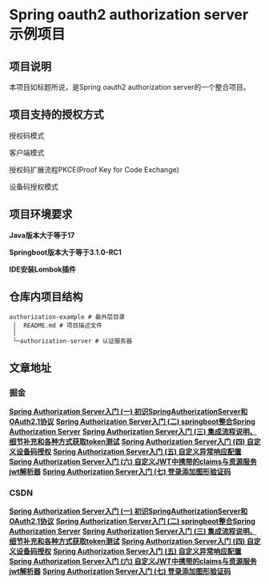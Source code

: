 # Spring oauth2 authorization server示例项目

## 项目说明

本项目如标题所说，是Spring oauth2 authorization server的一个整合项目。

## 项目支持的授权方式

授权码模式

客户端模式

授权码扩展流程PKCE(Proof Key for Code Exchange)

设备码授权模式

## 项目环境要求

**Java版本大于等于17**

**Springboot版本大于等于3.1.0-RC1**

**IDE安装Lombok插件**

## 仓库内项目结构

```
authorization-example # 最外层目录
 │  README.md # 项目描述文件
 │  
 └─authorization-server # 认证服务器
```

## 文章地址

### 掘金

**[Spring Authorization Server入门 (一) 初识SpringAuthorizationServer和OAuth2.1协议](https://juejin.cn/post/7239953874950733884)**
**[Spring Authorization Server入门 (二) springboot整合Spring Authorization Server](https://juejin.cn/post/7239953874950815804)**
**[Spring Authorization Server入门 (三) 集成流程说明、细节补充和各种方式获取token测试](https://juejin.cn/post/7241058098974720037)**
**[Spring Authorization Server入门 (四) 自定义设备码授权](https://juejin.cn/post/7241101553712283707)**
**[Spring Authorization Server入门 (五) 自定义异常响应配置](https://juejin.cn/post/7241439405970063416)**
**[Spring Authorization Server入门 (六) 自定义JWT中携带的claims与资源服务jwt解析器](https://juejin.cn/post/7241762957570097213)**
**[Spring Authorization Server入门 (七) 登录添加图形验证码](https://juejin.cn/post/7242476048005709879)**

### CSDN

**[Spring Authorization Server入门 (一) 初识SpringAuthorizationServer和OAuth2.1协议](https://blog.csdn.net/weixin_43356507/article/details/130991406)**
**[Spring Authorization Server入门 (二) springboot整合Spring Authorization Server](https://blog.csdn.net/weixin_43356507/article/details/131006763)**
**[Spring Authorization Server入门 (三) 集成流程说明、细节补充和各种方式获取token测试](https://blog.csdn.net/weixin_43356507/article/details/131023147)**
**[Spring Authorization Server入门 (四) 自定义设备码授权](https://blog.csdn.net/weixin_43356507/article/details/131050408)**
**[Spring Authorization Server入门 (五) 自定义异常响应配置](https://blog.csdn.net/weixin_43356507/article/details/131063392)**
**[Spring Authorization Server入门 (六) 自定义JWT中携带的claims与资源服务jwt解析器](https://blog.csdn.net/weixin_43356507/article/details/131081862)**
**[Spring Authorization Server入门 (七) 登录添加图形验证码](https://blog.csdn.net/weixin_43356507/article/details/131109818)**